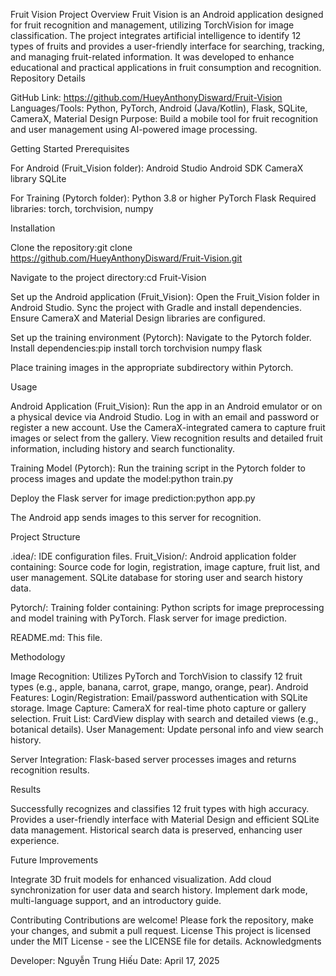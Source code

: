 Fruit Vision
Project Overview
Fruit Vision is an Android application designed for fruit recognition and management, utilizing TorchVision for image classification. The project integrates artificial intelligence to identify 12 types of fruits and provides a user-friendly interface for searching, tracking, and managing fruit-related information. It was developed to enhance educational and practical applications in fruit consumption and recognition.
Repository Details

GitHub Link: https://github.com/HueyAnthonyDisward/Fruit-Vision
Languages/Tools: Python, PyTorch, Android (Java/Kotlin), Flask, SQLite, CameraX, Material Design
Purpose: Build a mobile tool for fruit recognition and user management using AI-powered image processing.

Getting Started
Prerequisites

For Android (Fruit_Vision folder):
Android Studio
Android SDK
CameraX library
SQLite


For Training (Pytorch folder):
Python 3.8 or higher
PyTorch
Flask
Required libraries: torch, torchvision, numpy



Installation

Clone the repository:git clone https://github.com/HueyAnthonyDisward/Fruit-Vision.git


Navigate to the project directory:cd Fruit-Vision


Set up the Android application (Fruit_Vision):
Open the Fruit_Vision folder in Android Studio.
Sync the project with Gradle and install dependencies.
Ensure CameraX and Material Design libraries are configured.


Set up the training environment (Pytorch):
Navigate to the Pytorch folder.
Install dependencies:pip install torch torchvision numpy flask


Place training images in the appropriate subdirectory within Pytorch.



Usage

Android Application (Fruit_Vision):
Run the app in an Android emulator or on a physical device via Android Studio.
Log in with an email and password or register a new account.
Use the CameraX-integrated camera to capture fruit images or select from the gallery.
View recognition results and detailed fruit information, including history and search functionality.


Training Model (Pytorch):
Run the training script in the Pytorch folder to process images and update the model:python train.py


Deploy the Flask server for image prediction:python app.py


The Android app sends images to this server for recognition.



Project Structure

.idea/: IDE configuration files.
Fruit_Vision/: Android application folder containing:
Source code for login, registration, image capture, fruit list, and user management.
SQLite database for storing user and search history data.


Pytorch/: Training folder containing:
Python scripts for image preprocessing and model training with PyTorch.
Flask server for image prediction.


README.md: This file.

Methodology

Image Recognition: Utilizes PyTorch and TorchVision to classify 12 fruit types (e.g., apple, banana, carrot, grape, mango, orange, pear).
Android Features:
Login/Registration: Email/password authentication with SQLite storage.
Image Capture: CameraX for real-time photo capture or gallery selection.
Fruit List: CardView display with search and detailed views (e.g., botanical details).
User Management: Update personal info and view search history.


Server Integration: Flask-based server processes images and returns recognition results.

Results

Successfully recognizes and classifies 12 fruit types with high accuracy.
Provides a user-friendly interface with Material Design and efficient SQLite data management.
Historical search data is preserved, enhancing user experience.

Future Improvements

Integrate 3D fruit models for enhanced visualization.
Add cloud synchronization for user data and search history.
Implement dark mode, multi-language support, and an introductory guide.

Contributing
Contributions are welcome! Please fork the repository, make your changes, and submit a pull request.
License
This project is licensed under the MIT License - see the LICENSE file for details.
Acknowledgments

Developer: Nguyễn Trung Hiếu
Date: April 17, 2025

